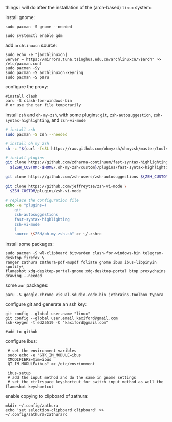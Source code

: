 things i will do after the installation of the (arch-based) `linux` system:

install gnome:

```shell
sudo pacman -S gnome --needed

sudo systemctl enable gdm
```

add `archlinuxcn` source:

```shell
sudo echo -e "[archlinuxcn]
Server = https://mirrors.tuna.tsinghua.edu.cn/archlinuxcn/\$arch" >> /etc/pacman.conf
sudo pacman -Sy
sudo pacman -S archlinuxcn-keyring
sudo pacman -S paru
```

configure the proxy:

```shell
#install clash
paru -S clash-for-windows-bin
# or use the tar file temporarily
```

install `zsh` and `oh-my-zsh`, with some plugins: `git`, `zsh-autosuggestion`, `zsh-syntax-highlighting`, and `zsh-vi-mode`

```bash
# install zsh
sudo pacman -S zsh --needed

# install oh my zsh
sh -c "$(curl -fsSL https://raw.github.com/ohmyzsh/ohmyzsh/master/tools/install.sh)"

# install plugins
git clone https://github.com/zdharma-continuum/fast-syntax-highlighting.git \
  ${ZSH_CUSTOM:-$HOME/.oh-my-zsh/custom}/plugins/fast-syntax-highlighting
  
git clone https://github.com/zsh-users/zsh-autosuggestions ${ZSH_CUSTOM:-~/.oh-my-zsh/custom}/plugins/zsh-autosuggestions

git clone https://github.com/jeffreytse/zsh-vi-mode \
  $ZSH_CUSTOM/plugins/zsh-vi-mode
  
# replace the configuration file
echo -e "plugins=(
	git
	zsh-autosuggestions
	fast-syntax-highlighting
	zsh-vi-mode
	)
	source \$ZSH/oh-my-zsh.sh" >> ~/.zshrc

```

install some packages:

```shell
sudo pacman -S wl-clipboard bitwarden clash-for-windows-bin telegram-desktop firefox \
ranger zathura zathura-pdf-mupdf foliate gnome ibus ibus-libpinyin spotify\
flameshot xdg-desktop-portal-gnome xdg-desktop-portal btop proxychains drawing --needed
```

some `aur` packages:

```shell
paru -S google-chrome visual-sdudio-code-bin jetbrains-toolbox typora
```

configure git and generate an ssh key:
```shell
git config --global user.name "linux"
git config --global user.email kaxiford@gmail.com
ssh-keygen -t ed25519 -C "kaxiford@gmail.com"

#add to github
```

configure ibus:

```shell
 # set the environment varibles
 sudo echo -e "GTK_IM_MODULE=ibus
 XMODIFIERS=@im=ibus
 QT_IM_MODULE=ibus" >> /etc/envrionment
 
 ibus-setup
 # add the input method and do the same in gnome settings
 # set the ctrl+space keyshortcut for switch input method as well the flameshot keyshortcut
```

enable copying to clipboard of zathura:

```shell
mkdir ~/.config/zathura
echo 'set selection-clipboard clipboard' >> ~/.config/zathura/zathurarc
```

